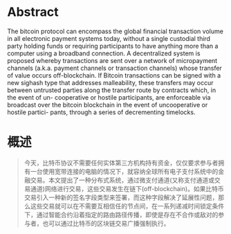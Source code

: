 
# Abstract
The bitcoin protocol can encompass the global financial transaction volume in all electronic payment systems today, without a single custodial third party holding funds or requiring participants to have anything more than a computer using a broadband connection. A decentralized system is proposed whereby transactions are sent over a network of micropayment channels (a.k.a. payment channels or transaction channels) whose transfer of value occurs off-blockchain. If Bitcoin transactions can be signed with a new sighash type that addresses malleability, these transfers may occur between untrusted parties along the transfer route by contracts which, in the event of un- cooperative or hostile participants, are enforceable via broadcast over the bitcoin blockchain in the event of uncooperative or hostile partici- pants, through a series of decrementing timelocks.

# 概述

> 今天，比特币协议不需要任何实体第三方机构持有资金，仅仅要求参与者拥有一台使用宽带连接的电脑的情况下，就容纳全球所有电子支付系统中的金融交易。本文提出了一种分布式系统，通过微支付通道(又称支付通道或交易通道)网络进行交易，这些交易发生在链下(off-blockchain)。如果比特币交易引入一种新的签名字段类型来签署，而这种字段解决了延展性问题，那么这些交易就可以在不需要互相信任的节点间，在一系列递减时间锁定条件下，通过智能合约沿着指定的路由路径传播，即使是存在不合作或敌对的参与者，也可以通过比特币的区块链交易广播强制执行。
